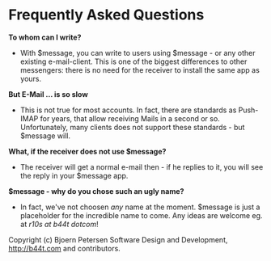 Frequently Asked Questions
================================================================================

**To whom can I write?**

- With $message, you can write to users using $message - or any other existing
  e-mail-client.  This is one of the biggest differences to other messengers:
  there is no need for the receiver to install the same app as yours.
  
**But E-Mail ... is so slow**

- This is not true for most accounts. In fact, there are standards as Push-IMAP
  for years, that allow receiving Mails in a second or so.  
  Unfortunately, many clients does not support these standards - but $message 
  will.

**What, if the receiver does not use $message?**

- The receiver will get a normal e-mail then - if he replies to it, you will
  see the reply in your $message app.

**$message - why do you chose such an ugly name?**

- In fact, we've not choosen _any_ name at the moment.  $message is just a 
  placeholder for the incredible name to come.  Any ideas are welcome eg. at
  _r10s at b44t dotcom_!


Copyright (c) Bjoern Petersen Software Design and Development,
http://b44t.com and contributors.
